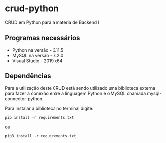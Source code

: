 # crud-python
CRUD em Python para a matéria de Backend I 

## Programas necessários
+ Python na versão - 3.11.5
+ MySQL na versão - 8.2.0
+ Visual Studio - 2019 x64

## Dependências
Para a utilização deste CRUD está sendo utilizado uma biblioteca externa para fazer a conexão entre a linguagem Python e o MySQL chamada mysql-connector-python. 

Para instalar a biblioteca no terminal digite: 
```
pip install -r requirements.txt
```
ou
```
pip3 install -r requirements.txt
```
